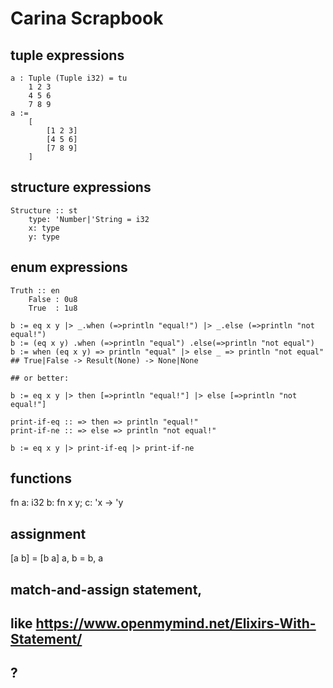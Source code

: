 # Carina Scrapbook

## tuple expressions

    a : Tuple (Tuple i32) = tu
        1 2 3
        4 5 6
        7 8 9
    a :=
        [
            [1 2 3]
            [4 5 6]
            [7 8 9]
        ]

## structure expressions

    Structure :: st
        type: 'Number|'String = i32
        x: type
        y: type

## enum expressions

    Truth :: en
        False : 0u8
        True  : 1u8

    b := eq x y |> _.when (=>println "equal!") |> _.else (=>println "not equal!")
    b := (eq x y) .when (=>println "equal") .else(=>println "not equal")
    b := when (eq x y) => println "equal" |> else _ => println "not equal"
    ## True|False -> Result(None) -> None|None

    ## or better:

    b := eq x y |> then [=>println "equal!"] |> else [=>println "not equal!"]

    print-if-eq :: => then => println "equal!"
    print-if-ne :: => else => println "not equal!"

    b := eq x y |> print-if-eq |> print-if-ne

## functions

fn a: i32 b: fn x y; c: 'x -> 'y

## assignment

[a b] = [b a]
a, b = b, a

## match-and-assign statement,

## like https://www.openmymind.net/Elixirs-With-Statement/

## ?
